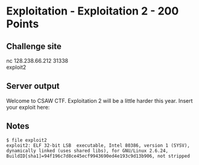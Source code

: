 # Exploitation - Exploitation 2 - 200 Points  

## Challenge site  

nc 128.238.66.212 31338  
exploit2  

## Server output  

Welcome to CSAW CTF.  Exploitation 2 will be a little harder this year.  Insert your exploit here:  

## Notes  

	$ file exploit2  
	exploit2: ELF 32-bit LSB  executable, Intel 80386, version 1 (SYSV), dynamically linked (uses shared libs), for GNU/Linux 2.6.24, BuildID[sha1]=94f196c7d8ce45ecf9943690ed4e193c9d13b906, not stripped  

